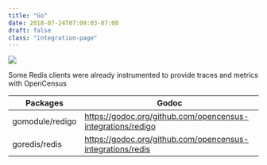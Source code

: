 ```yaml
---
title: "Go"
date: 2018-07-24T07:09:03-07:00
draft: false
class: "integration-page"
---
```


![](/images/go-opencensus.png)

Some Redis clients were already instrumented to provide traces and metrics with OpenCensus

Packages|Godoc
---|---
gomodule/redigo|https://godoc.org/github.com/opencensus-integrations/redigo
goredis/redis|https://godoc.org/github.com/opencensus-integrations/redis
